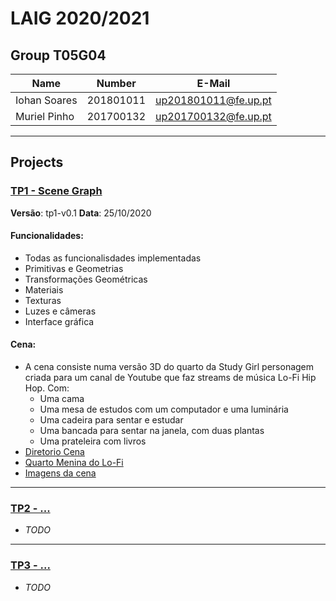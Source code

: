 # LAIG 2020/2021

## Group T05G04
| Name             | Number    | E-Mail               |
| ---------------- | --------- | -------------------- |
| Iohan Soares     | 201801011 | up201801011@fe.up.pt |
| Muriel Pinho     | 201700132 | up201700132@fe.up.pt |

----

## Projects

### [TP1 - Scene Graph](TP1)
**Versão**: tp1-v0.1
**Data**: 25/10/2020

#### Funcionalidades: 
* Todas as funcionalisdades implementadas
* Primitivas e Geometrias
* Transformações Geométricas
* Materiais
* Texturas
* Luzes e câmeras
* Interface gráfica

#### Cena:
* A cena consiste numa versão 3D do quarto da Study Girl personagem criada para um canal de Youtube que faz streams de música Lo-Fi Hip Hop. 
Com:
    * Uma cama 
    * Uma mesa de estudos com um computador e uma luminária
    * Uma cadeira para sentar e estudar
    * Uma bancada para sentar na janela, com duas plantas
    * Uma prateleira com livros
* [Diretorio Cena](TP1\scenes)
* [Quarto Menina do Lo-Fi](TP1\scenes\demo.xml)
* [Imagens da cena](TP1\scenes\images)

-----

### [TP2 - ...](TP2)
- *TODO*

----

### [TP3 - ...](TP3)
- *TODO*

